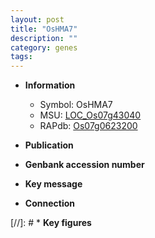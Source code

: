 ```yaml
---
layout: post
title: "OsHMA7"
description: ""
category: genes
tags: 
---
```


* **Information**  
    + Symbol: OsHMA7  
    + MSU: [LOC_Os07g43040](http://rice.uga.edu/cgi-bin/ORF_infopage.cgi?orf=LOC_Os07g43040)  
    + RAPdb: [Os07g0623200](http://rapdb.dna.affrc.go.jp/viewer/gbrowse_details/irgsp1?name=Os07g0623200)  

* **Publication**  

* **Genbank accession number**  

* **Key message**  

* **Connection**  

[//]: # * **Key figures**  


